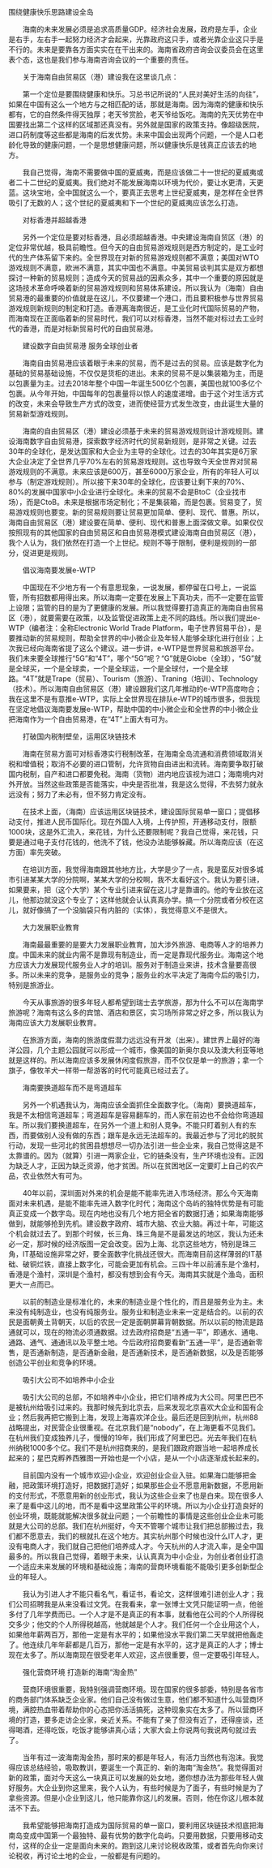 围绕健康快乐思路建设全岛

　　海南的未来发展必须是追求高质量GDP。经济社会发展，政府是左手，企业是右手，左右手一起努力经济才会起来，光靠政府这只手，或者光靠企业这只手是不行的。未来是要靠各方面实实在在干出来的。海南省政府咨询会议委员会在这里表个态，这也是我们参与海南咨询会议的一个重要的责任。

　　关于海南自由贸易区（港）建设我在这里谈几点：

　　第一个定位是要围绕健康和快乐。习总书记所说的“人民对美好生活的向往”，如果在中国有这么一个地方与之相匹配的话，那就是海南。因为海南的健康和快乐都有，它的自然条件得天独厚；老天爷赏脸，老天爷给饭吃。海南的先天优势在中国要找出第二个这样的区域那还真没有。另外就是国家的政策支持。像超级医院，进口药制度等这些都是海南的后发优势。未来中国会出现两个问题，一个是人口老龄化导致的健康问题，一个是思想健康问题，所以健康快乐是钱真正应该去的地方。

　　我自己觉得，海南不需要做中国的夏威夷，而是应该做二十一世纪的夏威夷或者二十二世纪的夏威夷。我们绝对不能发展海南以环境为代价，要让水更清，天更蓝。这块宝地，全中国就这么一个，要真正去思考上世纪夏威夷，是怎样在全世界吸引了无数的人；这个世纪的夏威夷和下一个世纪的夏威夷应该怎么打造。

　　对标香港并超越香港

　　另外一个定位是要对标香港，且必须超越香港。中央建设海南自贸区（港）的定位非常优越，极具前瞻性。但今天的自由贸易游戏规则是西方制定的，是工业时代的生产体系留下来的。全世界现在对新的贸易游戏规则都不满意；美国对WTO游戏规则不满意，欧洲不满意，其实中国也不满意。中美贸易谈判其实是双方都想探讨一种新的贸易规则；造成今天的贸易战的因素众多，其中一个重要的原因就是这场技术革命呼唤着新的贸易游戏规则和贸易体系建设。所以我认为（海南）自由贸易港的最重要的价值就是在这儿，不仅要建一个港口，而且要积极参与世界贸易游戏规则新规则的制定和打造。香港离海南很近，是工业化时代国际贸易的产物，而海南现在正面临着新的贸易时代，我们可以对标香港，当然不能对标过去工业时代的香港，而是对标新贸易时代的自由贸易港。

　　建设数字自由贸易港 服务全球创业者

　　海南自由贸易港应该着眼于未来的贸易，而不是过去的贸易。应该是数字化为基础的贸易基础设施，不仅仅是货柜的进出。未来的贸易不是以集装箱为主，而是以包裹量为主。过去2018年整个中国一年诞生500亿个包裹，美国也就100多亿个包裹。从今年开始，中国每年的包裹量将以惊人的速度递增。由于这个对生活方式的改变，未来会导致生产方式的改变，进而使经营方式发生改变，由此诞生大量的贸易新型游戏规则。

　　海南的自由贸易区（港）建设必须基于未来的贸易游戏规则设计游戏规则。建设海南数字自由贸易港，探索数字经济时代的贸易新规则，是非常之关键。过去30年的全球化，是发达国家和大企业为主导的全球化。过去的30年其实是6万家大企业决定了全世界几乎70%左右的贸易游戏规则。这也导致今天全世界对贸易游戏规则的不满意。未来应该是600万，甚至6000万家企业，所有的年轻人可以参与（制定游戏规则）。所以接下来30年的全球化，应该要让剩下来的70%、80%的发展中国家中小企业进行全球化。未来的贸易不会是BtoC（企业找市场），而是CtoB。未来是根据市场定制化；不是集装箱，而是包裹。贸易变了，贸易游戏规则也要变。新的贸易规则要让贸易更加简单、便利、现代、普惠。所以，海南自由贸易区（港）建设要在简单、便利、现代和普惠上面深做文章。如果仅仅按照现有的其他国家的自由贸易区和自由贸易港模式建设海南自由贸易区（港），我个人认为，我们依然在打造一个上世纪。规则不等于限制，便利是规则的一部分，促进更是规则。

　　倡议海南要发展e-WTP

　　中国现在不少地方有一个有意思现象，一说发展，都停留在口号上，一说监管，所有招数都用得出来。所以海南一定要在发展上下真功夫，而不一定要在监管上设限；监管的目的是为了更健康的发展。所以我觉得要打造真正的海南自由贸易区（港），就要需要在政策，以及监管促进政策上走不同的路线。所以我们提出e-WTP（编者注：全称Electronic World Trade Platform，电子世界贸易平台），是要推动新的贸易规则，帮助全世界的中小微企业及年轻人能够全球化进行创业；上次我已经向海南省提了这么个建议。进一步讲，e-WTP是世界贸易和旅游平台。我们未来要全球推行“5G”和“4T”，哪个“5G”呢？“G”就是Globe（全球），“5G”就是全球买，一个是全球卖，一个是全球运，一个是全球付，一个是全球路。“4T”就是Trape（贸易）、Tourism（旅游）、Traning（培训）、Technology（技术）。所以海南自由贸易区（港）建设跟我们这几年推动的e-WTP高度吻合；我在这里不是有意推e-WTP，实际上全世界现在排队e-WTP的城市很多，但我现在坚定地倡议海南要发展e-WTP，帮助中国的中小微企业和全世界的中小微企业把海南作为一个自由贸易港，在“4T”上面大有可为。

　　打破国内税制壁垒，运用区块链技术

　　海南在贸易方面可对标香港实行税制改革，在海南全岛流通和消费领域取消关税和增值税；取消不必要的进口管制，允许货物自由进出和流转。海南要争取打破国内税制，自产和进口都要免税。海南（货物）进内地应该视为进口；海南境内对外开放。当然这些政策是否能落实，中央是否批准，我是这么觉得，不去努力就永远没有；努力了未必有，但不努力肯定没有。

　　在技术上面，（海南）应该运用区块链技术，建设国际贸易单一窗口；提倡移动支付，推进人民币国际化。现在外国人入境，上传护照，开通移动支付，限额1000块，这是外汇流入，来花钱，为什么还要限制呢？我自己觉得，来花钱，只要是通过电子支付花钱的，他洗不了钱，他没办法能够躲藏。所以海南应该（在这方面）率先突破。

　　在培训方面，我觉得海南跟其他地方比，大学是少了一点，我是蛮反对很多城市引进某某大学的分院啊，某某大学的分校啊，我不太看好这个。我认为要引进，如果要来，把（这个大学）某个专业引进来留在这儿才是靠谱的。他的专业放在这儿，他那边就没这个专业了；这样他就会认认真真办学。搞一个分院或者分校在这儿，就好像搞了一个没脑袋只有内脏的（实体），我觉得意义不是很大。

　　大力发展职业教育

　　海南最最重要的是要大力发展职业教育，加大涉外旅游、电商等人才的培养力度。中国未来的就业内需不是靠现有制造业，而一定是靠现代服务业。海南这个地方应该大力发展现代服务业人才的培训。服务对于制造业来讲，技术含量要高很多。所以未来的竞争，是服务业的竞争；服务业的水平决定了海南今后的吸引力，特别是旅游业。

　　今天从事旅游的很多年轻人都希望到瑞士去学旅游，那为什么不可以在海南学旅游呢？海南有这么多的宾馆、酒店和景区，实习场所非常之好之多，所以我认为海南应该大力发展职业教育。

　　在旅游方面，海南的旅游度假潜力远远没有开发（出来）。建世界上最好的海洋公园，几个主题公园就可以形成一个城市，像美国的新奥尔良以及澳大利亚等地就是这样的。所以海南应该多发展休闲度假旅游，而不仅仅是单一的旅游；拿一个旗子，像牧羊犬一样带一帮游客的时代可能真已经过去了。

　　海南要换道超车而不是弯道超车

　　另外一个机遇我认为，海南应该全面抓住全面数字化。（海南）要换道超车，我是不太相信弯道超车；弯道超车是容易翻车的，而人家在前边也不会给你弯道超车。所以我们要换道超车，在另外一个道上和别人竞争。不能只盯着别人有的东西，而要做别人没有做的东西；跟车是永远无法超车的。我最近参与了河北的脱贫行动，发现一些河北的贫困县想想尽一切办法引进一些企业来，我自己觉得这是不太靠谱的。因为（就算）引进一两家企业，它的链条没有，生产环境也没有。正因为缺乏人才，正因为缺乏资源，他才贫困。所以在贫困地区一定要盯上自己的农产品，农业依然大有可为。

　　40年以前，深圳面对外来的机会是能不能率先进入市场经济。那么今天海南面对未来机遇，是能不能率先进入数字化时代；海南这个岛屿的独特优势是有可能真正变成一个数字岛。现在内地也没有几个地方把全省的数据打通；如果海南能够做到，就能够抢到先机。建设数字政府、城市大脑、农业大脑。再过十年，可能这个机会就过去了。到那个时候，长三角、珠三角是不是最发达的地区，我认为还未必一定，那时候的经济版图一定会改变。因为上海、北京这些地方，特别是珠三角，IT基础设施非常之好，要全面数字化挑战还很大。而海南目前这样薄弱的IT基础、破铜烂铁，直接上数字化，可能会更加有机会。三四十年以前浦东是个渔村，香港是个渔村，深圳是个渔村，都没有想到会有今天。海南其实就是个渔岛，面积更大一点而已。

　　以前的制造业是标准化的，未来的制造业是个性化的，而且是服务业为主。未来没有纯制造业，也没有纯服务业。服务业和制造业未来一定是结合的。以前的农民是面朝黄土背朝天，以后的农民一定是面朝屏幕背朝数据。所以以前的物流是路通就可以，现在的物流必须通数据。过去政府招商是“五通一平”，即通水、通电、通路、通气、通通讯以及平整土地。今后政府招商要看新“五通一平”，是否通新零售，是否通新制造，是否通新金融，是否通新技术，是否通新数据，以及是否能够创造公平创业和竞争的环境。

　　吸引大公司不如培养中小企业

　　吸引大公司的总部，不如培养中小企业，把它们培养成为大公司。阿里巴巴不是被杭州给吸引过来的。我那时候先到北京去，后来发现北京喜欢大企业和国有企业；然后我再把它搬到上海，发现上海喜欢洋企业。最后还是回到杭州，杭州88战略提出，对民营企业很重视。在北京我们是“nobody”，在上海更看不见我们。在杭州我们变成独养儿子，慢慢的19年，我们形成了阿里巴巴。光去年我们在杭州纳税1000多个亿。我们不是杭州招商来的，是我们跟政府跟当地一起培养成长起来的；星巴克孵养西雅图一开始也是一个小店，是从一个小店逐渐成长起来的。

　　目前国内没有一个城市欢迎小企业，欢迎创业企业入驻。如果海口能够把金融，把政策环境打造好，把数据打造好；如果那些企业不愿意用新数据，不愿用新的支付形式，不愿意用新的创业形式，我认为这些企业来了也是白来。现在很多人来了是看中这儿的地，而不是看中这里政策公平的环境。所以为小企业打造良好的创业环境，既能就能解决很多就业问题；一个前瞻性的事情是这些创业企业未可能就是大公司的总部。我们在杭州挺好，今天不管哪个城市让我们把总部搬过去，我们都不愿意去，我们的根就扎在这个地方。其实杭州那个时候也没什么IT人才，更没有电商人才，我们就自己把他们培养成人才。今天杭州的人才流入率，是全中国最多的。所以我自己觉得，着眼于未来，认认真真为中小企业，为创业者创业打造一个适应未来发展的环境和基础设施；海南的营商环境看能不能吸引更多创新型企业的年轻人。

　　我认为引进人才不能只看名气，看证书，看论文，这样很难引进创业人才；我们公司招聘我是从来没看过文凭。在我看来，拿一张博士文凭只能证明一点，他爸多付了几年学费而已。一个人才是不是真正的有本事，就看他在公司的个人所得税交多少；他交的个人所得税越高，他就越是个人才。我们任何一个企业用这个人，如果他年薪两百万，那他一定是有水平的；如果他没水平我们第二天早就把他轰走了。他连续几年年薪都是几百万，那他一定是有水平的，这才是真正的人才；博士现在太多了。所以海南现在很受老年人欢迎，这点很重要，但一定要吸引年轻人。

　　强化营商环境 打造新的海南“淘金热”
  
　　营商环境很重要，我特别强调营商环境。现在国家的很多部委，特别是各省市的商务部门体系缺乏企业家。他们自己没有做过生意，他们都不知道什么叫营商环境，满腔热血带着帮助你的心态把你活活搞死，这种现象实在太多了。所以营商环境的打造，要多走访企业家，亲近关系。不能有了亲了但没有近了，还得座谈，还得喝酒，还得吃饭，吃饭才能够讲真心话；大家大会上你说两句我说两句就过去了。

　　当年有过一波海南淘金热，那时来的都是年轻人，有活力当然也有泡沫。我觉得应该总结经验，吸取教训，要诞生一个真正的、新的海南“淘金热”。我觉得面对新的政策，面对今天这么一块真正可以发展的处女地，邀你想办法为那些年轻人做好服务。大企业到你这里来，我个人认为，有些时候是为了面子，有些时候是为了拿些资源。但是小企业到这儿，他只能靠你这儿的发展。否则，他在你这儿根本就活不下去。

　　我希望能够把海南打造成为国际贸易的单一窗口，要利用区块链技术彻底把海南岛变成中国第一个最独特、最有优势的数字化岛屿。只要用数据，只要用移动支付，这样的企业一定是面向未来的。跑到这儿来讨论税收政策，或者首先向你来讨论税收，再讨论土地的企业，一般都是有问题的。
